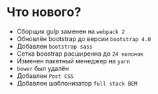 # Что нового?

* Сборщик gulp заменен на `webpack 2`
* Обновлён bootstrap до версии `bootstrap 4.0`
* Добавлен `bootstrap sass`
* Сетка boostrap расширенна до `24 колонок`
* Изменен пакетный менеджер на `yarn`
* `bower` был удалён
* Добавлен `Post CSS`
* Добавлен шаблонизатор `full stack BEM`
